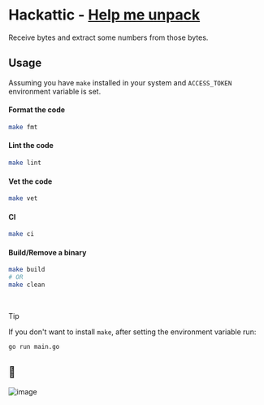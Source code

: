 # Hackattic - [Help me unpack](https://hackattic.com/challenges/help_me_unpack)

Receive bytes and extract some numbers from those bytes.

## Usage

Assuming you have `make` installed in your system and `ACCESS_TOKEN` environment variable is set.

#### Format the code

```bash
make fmt
```

#### Lint the code

```bash
make lint
```

#### Vet the code

```bash
make vet
```

#### CI

```bash
make ci
```

#### Build/Remove a binary

```bash
make build
# OR
make clean
```

</br>

> [!TIP]
> If you don't want to install `make`, after setting the environment variable run:

```bash
go run main.go
```

## 🎉

![image](https://github.com/therin/hackattic/assets/86803100/3a00f8ba-2d38-4a58-bd55-03cbf79a21ff)
